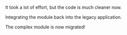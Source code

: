 It took a lot of effort, but the code is much cleaner now.

Integrating the module back into the legacy application.

The complex module is now migrated!